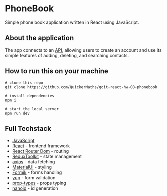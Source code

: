 # PhoneBook

Simple phone book application written in React using JavaScript.

## About the application

The app connects to an [API](https://connections-api.herokuapp.com/docs/), allowing users to create an account and use its simple features of adding, deleting, and searching contacts. 

## How to run this on your machine


```
# clone this repo 
git clone https://github.com/QuickerMaths/goit-react-hw-08-phonebook

# install dependencies 
npm i

# start the local server 
npm run dev
```

## Full Techstack

* [JavaScript](https://developer.mozilla.org/en-US/docs/Web/JavaScript?retiredLocale=pl)
* [React](https://react.dev/) - frontend framework
* [React Router Dom](https://reactrouter.com/en/main) - routing
* [ReduxToolkit](https://redux-toolkit.js.org/) - state management
* [axios](https://axios-http.com/docs/intro) - data fetching
* [MaterialUI](https://mui.com/) - styling
* [Formik](https://formik.org/) - forms handling
* [yup](https://github.com/jquense/yup) - form validation
* [prop-types](https://github.com/facebook/prop-types) - props typing
* [nanoid](https://github.com/ai/nanoid) - id generation
